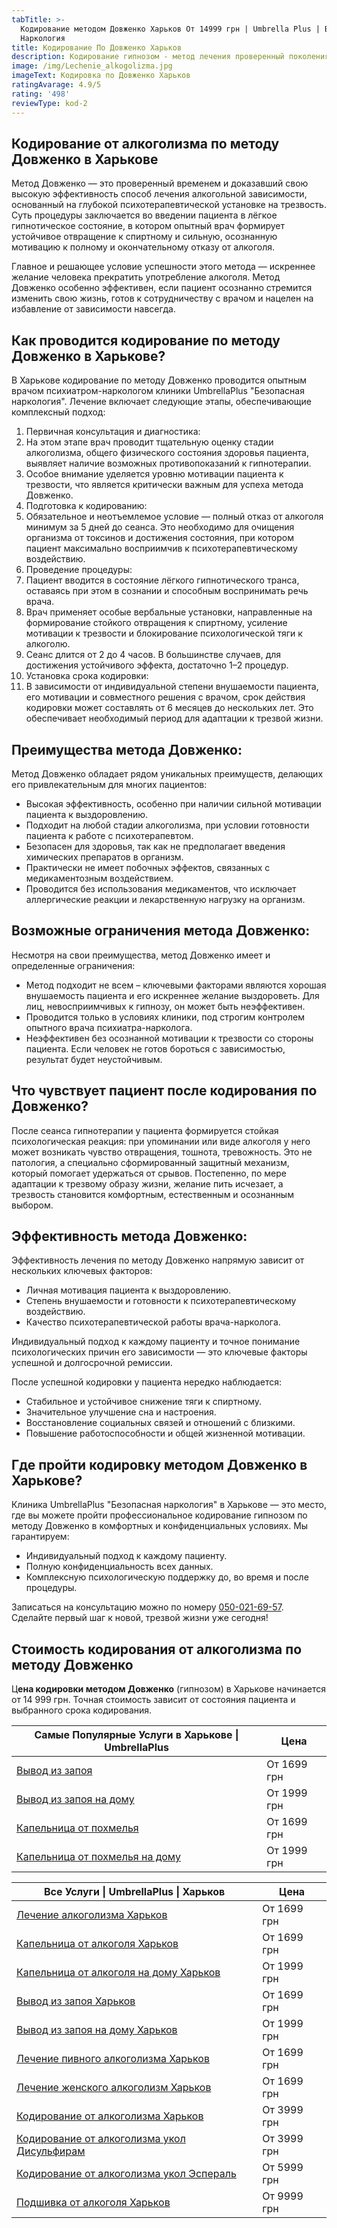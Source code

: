 ```yaml
---
tabTitle: >-
  Кодирование методом Довженко Харьков От 14999 грн | Umbrella Plus | Безопасная
  Наркология
title: Кодирование По Довженко Харьков
description: Кодирование гипнозом - метод лечения проверенный поколениями врачей.
image: /img/Lechenie_alkogolizma.jpg
imageText: Кодировка по Довженко Харьков
ratingAvarage: 4.9/5
rating: '498'
reviewType: kod-2
---
```


## Кодирование от алкоголизма по методу Довженко в Харькове

Метод Довженко — это проверенный временем и доказавший свою высокую эффективность способ лечения алкогольной зависимости, основанный на глубокой психотерапевтической установке на трезвость. Суть процедуры заключается во введении пациента в лёгкое гипнотическое состояние, в котором опытный врач формирует устойчивое отвращение к спиртному и сильную, осознанную мотивацию к полному и окончательному отказу от алкоголя.

Главное и решающее условие успешности этого метода — искреннее желание человека прекратить употребление алкоголя. Метод Довженко особенно эффективен, если пациент осознанно стремится изменить свою жизнь, готов к сотрудничеству с врачом и нацелен на избавление от зависимости навсегда.

## Как проводится кодирование по методу Довженко в Харькове?

В Харькове кодирование по методу Довженко проводится опытным врачом психиатром-наркологом клиники UmbrellaPlus "Безопасная наркология". Лечение включает следующие этапы, обеспечивающие комплексный подход:

1. Первичная консультация и диагностика:
2. На этом этапе врач проводит тщательную оценку стадии алкоголизма, общего физического состояния здоровья пациента, выявляет наличие возможных противопоказаний к гипнотерапии.
3. Особое внимание уделяется уровню мотивации пациента к трезвости, что является критически важным для успеха метода Довженко.
4. Подготовка к кодированию:
5. Обязательное и неотъемлемое условие — полный отказ от алкоголя минимум за 5 дней до сеанса. Это необходимо для очищения организма от токсинов и достижения состояния, при котором пациент максимально восприимчив к психотерапевтическому воздействию.
6. Проведение процедуры:
7. Пациент вводится в состояние лёгкого гипнотического транса, оставаясь при этом в сознании и способным воспринимать речь врача.
8. Врач применяет особые вербальные установки, направленные на формирование стойкого отвращения к спиртному, усиление мотивации к трезвости и блокирование психологической тяги к алкоголю.
9. Сеанс длится от 2 до 4 часов. В большинстве случаев, для достижения устойчивого эффекта, достаточно 1–2 процедур.
10. Установка срока кодировки:
11. В зависимости от индивидуальной степени внушаемости пациента, его мотивации и совместного решения с врачом, срок действия кодировки может составлять от 6 месяцев до нескольких лет. Это обеспечивает необходимый период для адаптации к трезвой жизни.

## Преимущества метода Довженко:

Метод Довженко обладает рядом уникальных преимуществ, делающих его привлекательным для многих пациентов:

* Высокая эффективность, особенно при наличии сильной мотивации пациента к выздоровлению.
* Подходит на любой стадии алкоголизма, при условии готовности пациента к работе с психотерапевтом.
* Безопасен для здоровья, так как не предполагает введения химических препаратов в организм.
* Практически не имеет побочных эффектов, связанных с медикаментозным воздействием.
* Проводится без использования медикаментов, что исключает аллергические реакции и лекарственную нагрузку на организм.

## Возможные ограничения метода Довженко:

Несмотря на свои преимущества, метод Довженко имеет и определенные ограничения:

* Метод подходит не всем – ключевыми факторами являются хорошая внушаемость пациента и его искреннее желание выздороветь. Для лиц, невосприимчивых к гипнозу, он может быть неэффективен.
* Проводится только в условиях клиники, под строгим контролем опытного врача психиатра-нарколога.
* Неэффективен без осознанной мотивации к трезвости со стороны пациента. Если человек не готов бороться с зависимостью, результат будет неустойчивым.

## Что чувствует пациент после кодирования по Довженко?

После сеанса гипнотерапии у пациента формируется стойкая психологическая реакция: при упоминании или виде алкоголя у него может возникать чувство отвращения, тошнота, тревожность. Это не патология, а специально сформированный защитный механизм, который помогает удержаться от срывов. Постепенно, по мере адаптации к трезвому образу жизни, желание пить исчезает, а трезвость становится комфортным, естественным и осознанным выбором.

## Эффективность метода Довженко:

Эффективность лечения по методу Довженко напрямую зависит от нескольких ключевых факторов:

* Личная мотивация пациента к выздоровлению.
* Степень внушаемости и готовности к психотерапевтическому воздействию.
* Качество психотерапевтической работы врача-нарколога.

Индивидуальный подход к каждому пациенту и точное понимание психологических причин его зависимости — это ключевые факторы успешной и долгосрочной ремиссии.

После успешной кодировки у пациента нередко наблюдается:

* Стабильное и устойчивое снижение тяги к спиртному.
* Значительное улучшение сна и настроения.
* Восстановление социальных связей и отношений с близкими.
* Повышение работоспособности и общей жизненной мотивации.

## Где пройти кодировку методом Довженко в Харькове?

Клиника UmbrellaPlus "Безопасная наркология" в Харькове — это место, где вы можете пройти профессиональное кодирование гипнозом по методу Довженко в комфортных и конфиденциальных условиях. Мы гарантируем:

* Индивидуальный подход к каждому пациенту.
* Полную конфиденциальность всех данных.
* Комплексную психологическую поддержку до, во время и после процедуры.

Записаться на консультацию можно по номеру [050-021-69-57](tel:0500216957). Сделайте первый шаг к новой, трезвой жизни уже сегодня!

## Стоимость кодирования от алкоголизма по методу Довженко

Ц**ена кодировки методом Довженко** (гипнозом) в Харькове начинается от 14 999 грн. Точная стоимость зависит от состояния пациента и выбранного срока кодирования.

| Самые Популярные Услуги в Харькове \| UmbrellaPlus                                                            | Цена        |
| ------------------------------------------------------------------------------------------------------------- | ----------- |
| [Вывод из запоя](https://umbrella-plus.com.ua/kharkiv/vivod-iz-zapoia-kharkiv/)                               | От 1699 грн |
| [Вывод из запоя на дому](https://umbrella-plus.com.ua/kharkiv/vivod-iz-zapoia-na-domy-kharkiv/)               | От 1999 грн |
| [Капельница от похмелья](https://umbrella-plus.com.ua/kharkiv/kapelnica_ot_alkogola_kharkiv/)                 | От 1699 грн |
| [Капельница от похмелья на дому](https://umbrella-plus.com.ua/kharkiv/kapelnica_ot_alkogola_na_domy_kharkiv/) | От 1999 грн |

| Все Услуги \| UmbrellaPlus \| Харьков                                                                                          | Цена        |
| ------------------------------------------------------------------------------------------------------------------------------ | ----------- |
| [Лечение алкоголизма Харьков](https://umbrella-plus.com.ua/kharkiv/lechenie-alkogolizma-kharkiv/)                              | От 1699 грн |
| [Капельница от алкоголя Харьков](https://umbrella-plus.com.ua/kharkiv/kapelnica_ot_alkogola_kharkiv/)                          | От 1699 грн |
| [Капельница от алкоголя на дому Харьков](https://umbrella-plus.com.ua/kharkiv/kapelnica_ot_alkogola_na_domy_kharkiv/)          | От 1999 грн |
| [Вывод из запоя Харьков](https://umbrella-plus.com.ua/kharkiv/vivod-iz-zapoia-kharkiv/)                                        | От 1699 грн |
| [Вывод из запоя на дому Харьков](https://umbrella-plus.com.ua/kharkiv/vivod-iz-zapoia-na-domy-kharkiv/)                        | От 1999 грн |
| [Лечение пивного алкоголизма Харьков](https://umbrella-plus.com.ua/kharkiv/lechenie-pivnogo-alkogolizma-kharkiv/)              | От 1699 грн |
| [Лечение женского алкоголизм Харьков](https://umbrella-plus.com.ua/kharkiv/lechenie-jenskogo-alkogolizma-kharkiv/)             | От 1699 грн |
| [Кодирование от алкоголизма Харьков](https://umbrella-plus.com.ua/kharkiv/kodirovka-ot-alkogolia-kharkiv/)                     | От 3999 грн |
| [Кодирование от алкоголизма укол Дисульфирам](https://umbrella-plus.com.ua/kharkiv/kodirovka-ot-alkogolia-disulfiram-kharkiv/) | От 3999 грн |
| [Кодирование от алкоголизма укол Эспераль](https://umbrella-plus.com.ua/kharkiv/kodirovka-ot-alkogolizma-espiarl-kharkiv/)     | От 5999 грн |
| [Подшивка от алкоголя Харьков](https://umbrella-plus.com.ua/kharkiv/podshivka_ot_alkogolizma_kharkiv/)                         | От 9999 грн |
